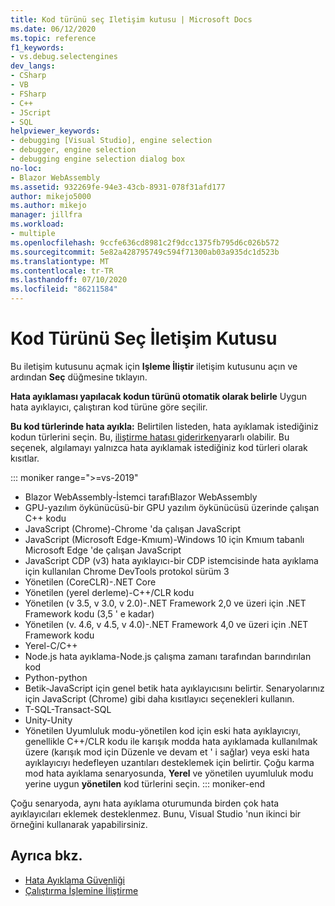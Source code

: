 ```yaml
---
title: Kod türünü seç Iletişim kutusu | Microsoft Docs
ms.date: 06/12/2020
ms.topic: reference
f1_keywords:
- vs.debug.selectengines
dev_langs:
- CSharp
- VB
- FSharp
- C++
- JScript
- SQL
helpviewer_keywords:
- debugging [Visual Studio], engine selection
- debugger, engine selection
- debugging engine selection dialog box
no-loc:
- Blazor WebAssembly
ms.assetid: 932269fe-94e3-43cb-8931-078f31afd177
author: mikejo5000
ms.author: mikejo
manager: jillfra
ms.workload:
- multiple
ms.openlocfilehash: 9ccfe636cd8981c2f9dcc1375fb795d6c026b572
ms.sourcegitcommit: 5e82a428795749c594f71300ab03a935dc1d523b
ms.translationtype: MT
ms.contentlocale: tr-TR
ms.lasthandoff: 07/10/2020
ms.locfileid: "86211584"
---
```

# <a name="select-code-type-dialog-box"></a>Kod Türünü Seç İletişim Kutusu

Bu iletişim kutusunu açmak için **Işleme İliştir** iletişim kutusunu açın ve ardından **Seç** düğmesine tıklayın.

**Hata ayıklaması yapılacak kodun türünü otomatik olarak belirle** Uygun hata ayıklayıcı, çalıştıran kod türüne göre seçilir.

**Bu kod türlerinde hata ayıkla:** Belirtilen listeden, hata ayıklamak istediğiniz kodun türlerini seçin. Bu, [iliştirme hatası giderirken](../debugger/attach-to-running-processes-with-the-visual-studio-debugger.md#BKMK_Troubleshoot_attach_errors)yararlı olabilir. Bu seçenek, algılamayı yalnızca hata ayıklamak istediğiniz kod türleri olarak kısıtlar.

   ::: moniker range=">=vs-2019"
   - Blazor WebAssembly-İstemci tarafıBlazor WebAssembly
   - GPU-yazılım öykünücüsü-bir GPU yazılım öykünücüsü üzerinde çalışan C++ kodu
   - JavaScript (Chrome)-Chrome 'da çalışan JavaScript
   - JavaScript (Microsoft Edge-Kmıum)-Windows 10 için Kmıum tabanlı Microsoft Edge 'de çalışan JavaScript
   - JavaScript CDP (v3) hata ayıklayıcı-bir CDP istemcisinde hata ayıklama için kullanılan Chrome DevTools protokol sürüm 3
   - Yönetilen (CoreCLR)-.NET Core
   - Yönetilen (yerel derleme)-C++/CLR kodu
   - Yönetilen (v 3.5, v 3.0, v 2.0)-.NET Framework 2,0 ve üzeri için .NET Framework kodu (3,5 ' e kadar)
   - Yönetilen (v. 4.6, v 4.5, v 4.0)-.NET Framework 4,0 ve üzeri için .NET Framework kodu
   - Yerel-C/C++
   - Node.js hata ayıklama-Node.js çalışma zamanı tarafından barındırılan kod
   - Python-python 
   - Betik-JavaScript için genel betik hata ayıklayıcısını belirtir. Senaryolarınız için JavaScript (Chrome) gibi daha kısıtlayıcı seçenekleri kullanın.
   - T-SQL-Transact-SQL
   - Unity-Unity
   - Yönetilen Uyumluluk modu-yönetilen kod için eski hata ayıklayıcıyı, genellikle C++/CLR kodu ile karışık modda hata ayıklamada kullanılmak üzere (karışık mod için Düzenle ve devam et ' i sağlar) veya eski hata ayıklayıcıyı hedefleyen uzantıları desteklemek için belirtir. Çoğu karma mod hata ayıklama senaryosunda, **Yerel** ve yönetilen uyumluluk modu yerine uygun **yönetilen** kod türlerini seçin.
   ::: moniker-end

   Çoğu senaryoda, aynı hata ayıklama oturumunda birden çok hata ayıklayıcıları eklemek desteklenmez. Bunu, Visual Studio 'nun ikinci bir örneğini kullanarak yapabilirsiniz.

## <a name="see-also"></a>Ayrıca bkz.
- [Hata Ayıklama Güvenliği](../debugger/debugger-security.md)
- [Çalıştırma İşlemine İliştirme](../debugger/attach-to-running-processes-with-the-visual-studio-debugger.md)
